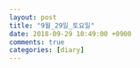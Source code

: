 ```yaml
---
layout: post
title: "9월_29일_토요일"
date: 2018-09-29 10:49:00 +0900
comments: true 
categories: [diary] 
---
```

